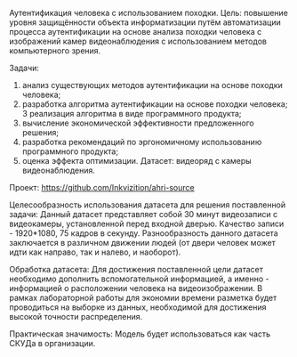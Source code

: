 Аутентификация человека с использованием походки.
Цель: повышение уровня защищённости объекта информатизации путём автоматизации процесса аутентификации на основе анализа походки человека с изображений камер видеонаблюдения с использованием методов компьютерного зрения.

Задачи:
1.	анализ существующих методов аутентификации на основе походки человека;
2.	разработка алгоритма аутентификации на основе походки человека;
3	реализация алгоритма в виде программного продукта;
4.	вычисление экономической эффективности предложенного решения;
5.	разработка рекомендаций по эргономичному использованию программного продукта;
6.	оценка эффекта оптимизации.
Датасет: видеоряд с камеры видеонаблюдения.

Проект: https://github.com/Inkvizition/ahri-source

Целесообразность использования датасета для решения поставленной задачи: Данный датасет представляет собой 30 минут видеозаписи с видеокамеры, установленной перед входной дверью. Качество записи - 1920*1080, 75 кадров в секунду. Разнообразность данного датасета заключается в различном движении людей (от двери человек может идти как направо, так и налево, и наоборот).

Обработка датасета: Для достижения поставленной цели датасет необходимо дополнить вспомогательной информацией, а именно - информацией о расположении человека на видеоизображении. В рамках лабораторной работы для экономии времени разметка будет проводиться на выборке из данных, необходимой для достижения высокой точности распределения.

Практическая значимость: Модель будет использоваться как часть СКУДа в организации. 